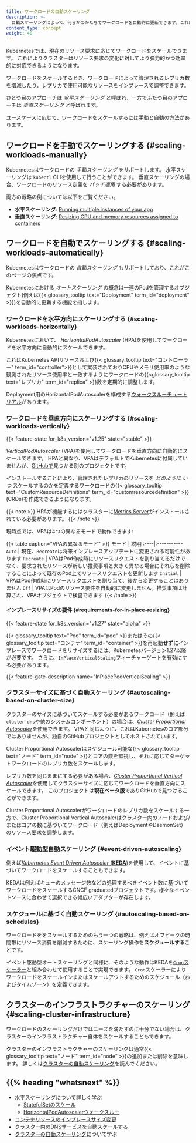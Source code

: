 ```yaml
---
tille: ワークロードの自動スケーリング
description: >-
  自動スケーリングによって、何らかのかたちでワークロードを自動的に更新できます。これによりクラスターはリソース要求の変化に対してより弾力的かつ効率的に対応できるようになります。
content_type: concept
weight: 40
---
```


<!-- overview -->

Kubernetesでは、現在のリソース要求に応じてワークロードをスケールできます。
これによりクラスターはリソース要求の変化に対してより弾力的かつ効率的に対応できるようになります。

ワークロードをスケールするとき、ワークロードによって管理されるレプリカ数を増減したり、レプリカで使用可能なリソースをインプレースで調整できます。

ひとつ目のアプローチは _水平スケーリング_ と呼ばれ、一方でふたつ目のアプローチは _垂直スケーリング_ と呼ばれます。

ユースケースに応じて、ワークロードをスケールするには手動と自動の方法があります。

<!-- body -->

## ワークロードを手動でスケーリングする {#scaling-workloads-manually}

Kubernetesはワークロードの _手動スケーリング_ をサポートします。
水平スケーリングは `kubectl` CLIを使用して行うことができます。
垂直スケーリングの場合、ワークロードのリソース定義を _パッチ適用_ する必要があります。

両方の戦略の例については以下をご覧ください。

- **水平スケーリング**: [Running multiple instances of your app](/ja/docs/tutorials/kubernetes-basics/scale/scale-intro/)
- **垂直スケーリング**: [Resizing CPU and memory resources assigned to containers](/docs/tasks/configure-pod-container/resize-container-resources)

## ワークロードを自動でスケーリングする {#scaling-workloads-automatically}

Kubernetesはワークロードの _自動スケーリング_ もサポートしており、これがこのページの焦点です。

Kubernetesにおける _オートスケーリング_ の概念は一連のPodを管理するオブジェクト(例えば{{< glossary_tooltip text="Deployment" term_id="deployment" >}})を自動的に更新する機能を指します。

### ワークロードを水平方向にスケーリングする {#scaling-workloads-horizontally}

Kubernetesにおいて、 _HorizontalPodAutoscaler_ (HPA)を使用してワークロードを水平方向に自動的にスケールできます。

これはKubernetes APIリソースおよび{{< glossary_tooltip text="コントローラー" term_id="controller">}}として実装されておりCPUやメモリ使用率のような観測されたリソース使用率と一致するようにワークロードの{{<glossary_tooltip text="レプリカ" term_id="replica" >}}数を定期的に調整します。

Deployment用のHorizontalPodAutoscalerを構成する[ウォークスルーチュートリアル](/ja/docs/tasks/run-application/horizontal-pod-autoscale-walkthrough)があります。

### ワークロードを垂直方向にスケーリングする {#scaling-workloads-vertically}

{{< feature-state for_k8s_version="v1.25" state="stable" >}}

_VerticalPodAutoscaler_ (VPA)を使用してワークロードを垂直方向に自動的にスケールできます。
HPAと異なり、VPAはデフォルトでKubernetesに付属していませんが、[GitHubで](https://github.com/kubernetes/autoscaler/tree/9f87b78df0f1d6e142234bb32e8acbd71295585a/vertical-pod-autoscaler)見つかる別のプロジェクトです。

インストールすることにより、管理されたレプリカのリソースを _どのように_ _いつ_ スケールするのかを定義するワークロードの{{< glossary_tooltip text="CustomResourceDefinitions" term_id="customresourcedefinition" >}}(CRDs)を作成できるようになります。

{{< note >}}
HPAが機能するにはクラスターに[Metrics Server](https://github.com/kubernetes-sigs/metrics-server)がインストールされている必要があります。
{{< /note >}}

現時点では、VPAは4つの異なるモードで動作できます:　

{{< table caption="VPAの異なるモード" >}}
モード | 説明
:----|:-----------
`Auto` | 現在、`Recreate`は将来インプレースアップデートに変更される可能性があります
`Recreate` | VPAはPod作成時にリソースリクエストを割り当てるだけでなく、要求されたリソースが新しい推奨事項と大きく異なる場合にそれらを削除することによって既存のPod上でリソースリクエストを更新します
`Initial` | VPAはPod作成時にリソースリクエストを割り当て、後から変更することはありません
`Off` | VPAはPodのリソース要件を自動的に変更しません。推奨事項は計算され、VPAオブジェクトで検査できます
{{< /table >}}

#### インプレースリサイズの要件 {#requirements-for-in-place-resizing}

{{< feature-state for_k8s_version="v1.27" state="alpha" >}}

{{< glossary_tooltip text="Pod" term_id="pod" >}}またはその{{< glossary_tooltip text="コンテナ" term_id="container" >}}を再起動**せずに**インプレースでワークロードをリサイズするには、Kubernetesバージョン1.27以降が必要です。
さらに、`InPlaceVerticalScaling`フィーチャーゲートを有効にする必要があります。

{{< feature-gate-description name="InPlacePodVerticalScaling" >}}

### クラスターサイズに基づく自動スケーリング {#autoscaling-based-on-cluster-size}

クラスターのサイズに基づいてスケールする必要があるワークロード（例えば`cluster-dns`や他のシステムコンポーネント）の場合は、[_Cluster Proportional Autoscaler_](https://github.com/kubernetes-sigs/cluster-proportional-autoscaler)を使用できます。
VPAと同じように、これはKubernetesのコア部分ではありませんが、独自のGitHubプロジェクトとしてホストされています。

Cluster Proportional Autoscalerはスケジュール可能な{{< glossary_tooltip text="ノード" term_id="node" >}}とコアの数を監視し、それに応じてターゲットワークロードのレプリカ数をスケールします。

レプリカ数を同じままにする必要がある場合、[_Cluster Proportional Vertical Autoscaler_](https://github.com/kubernetes-sigs/cluster-proportional-vertical-autoscaler)を使用してクラスターサイズに応じてワークロードを垂直方向にスケールできます。
このプロジェクトは**現在ベータ版**でありGitHubで見つけることができます。

Cluster Proportional Autoscalerがワークロードのレプリカ数をスケールする一方で、Cluster Proportional Vertical Autoscalerはクラスター内のノードおよび/またはコアの数に基づいてワークロード（例えばDeploymentやDaemonSet）のリソース要求を調整します。

### イベント駆動型自動スケーリング {#event-driven-autoscaling}

例えば[_Kubernetes Event Driven Autoscaler_
(**KEDA**)](https://keda.sh/)を使用して、イベントに基づいてワークロードをスケールすることもできます。

KEDAは例えばキューのメッセージ数などの処理するべきイベント数に基づいてワークロードをスケールするCNCF graduatedプロジェクトです。様々なイベントソースに合わせて選択できる幅広いアダプターが存在します。

### スケジュールに基づく自動スケーリング {#autoscaling-based-on-schedules}

ワークロードををスケールするためのもう一つの戦略は、例えばオフピークの時間帯にリソース消費を削減するために、スケーリング操作を**スケジュールする**ことです。

イベント駆動型オートスケーリングと同様に、そのような動作はKEDAを[`Cron`スケーラー](https://keda.sh/docs/2.13/scalers/cron/)と組み合わせて使用することで実現できます。
`Cron`スケーラーによりワークロードをスケールインまたはスケールアウトするためのスケジュール（およびタイムゾーン）を定義できます。

## クラスターのインフラストラクチャーのスケーリング {#scaling-cluster-infrastructure}

ワークロードのスケーリングだけではニーズを満たすのに十分でない場合は、クラスターのインフラストラクチャー自体をスケールすることもできます。

クラスターのインフラストラクチャーのスケーリングは通常{{< glossary_tooltip text="ノード" term_id="node" >}}の追加または削除を意味します。
詳しくは[クラスターの自動スケーリング](/docs/concepts/cluster-administration/cluster-autoscaling/)を読んでください。

## {{% heading "whatsnext" %}}

- 水平スケーリングについて詳しく学ぶ
  - [StatefulSetのスケール](/ja/docs/tasks/run-application/scale-stateful-set/)
  - [HorizontalPodAutoscalerウォークスルー](/ja/docs/tasks/run-application/horizontal-pod-autoscale-walkthrough/)
- [コンテナリソースのインプレースサイズ変更](/docs/tasks/configure-pod-container/resize-container-resources/)
- [クラスター内のDNSサービスを自動スケールする](/docs/tasks/administer-cluster/dns-horizontal-autoscaling/)
- [クラスターの自動スケーリング](/docs/concepts/cluster-administration/cluster-autoscaling/)について学ぶ
